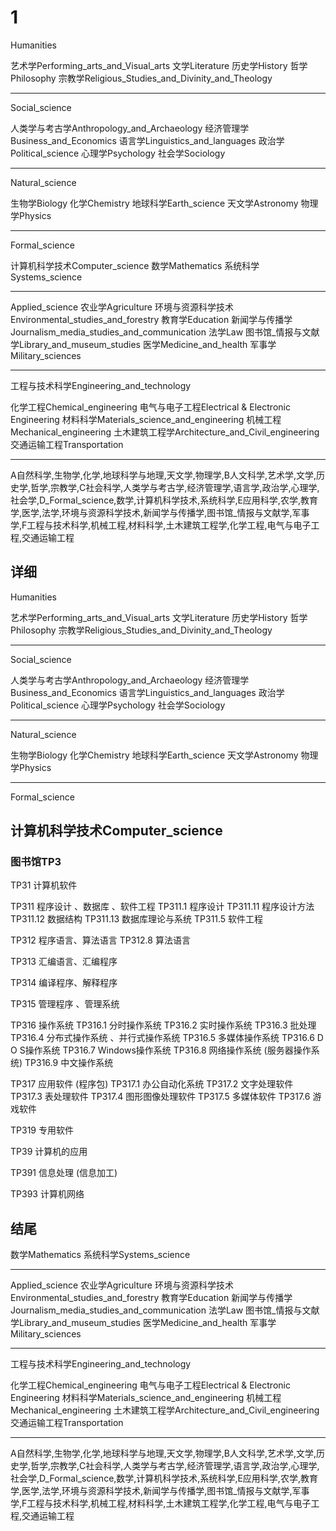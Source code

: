 # 1

Humanities

艺术学Performing_arts_and_Visual_arts
文学Literature
历史学History
哲学Philosophy
宗教学Religious_Studies_and_Divinity_and_Theology

---

Social_science

人类学与考古学Anthropology_and_Archaeology
经济管理学Business_and_Economics
语言学Linguistics_and_languages
政治学Political_science
心理学Psychology
社会学Sociology

---

Natural_science

生物学Biology
化学Chemistry
地球科学Earth_science
天文学Astronomy
物理学Physics

---

Formal_science

计算机科学技术Computer_science
数学Mathematics
系统科学Systems_science

---

Applied_science
农业学Agriculture
环境与资源科学技术Environmental_studies_and_forestry
教育学Education
新闻学与传播学Journalism_media_studies_and_communication
法学Law
图书馆_情报与文献学Library_and_museum_studies
医学Medicine_and_health
军事学Military_sciences

---

工程与技术科学Engineering_and_technology

化学工程Chemical_engineering
电气与电子工程Electrical & Electronic Engineering
材料科学Materials_science_and_engineering
机械工程Mechanical_engineering
土木建筑工程学Architecture_and_Civil_engineering
交通运输工程Transportation

---

A自然科学,生物学,化学,地球科学与地理,天文学,物理学,B人文科学,艺术学,文学,历史学,哲学,宗教学,C社会科学,人类学与考古学,经济管理学,语言学,政治学,心理学,社会学,D_Formal_science,数学,计算机科学技术,系统科学,E应用科学,农学,教育学,医学,法学,环境与资源科学技术,新闻学与传播学,图书馆_情报与文献学,军事学,F工程与技术科学,机械工程,材料科学,土木建筑工程学,化学工程,电气与电子工程,交通运输工程

## 详细

Humanities

艺术学Performing_arts_and_Visual_arts
文学Literature
历史学History
哲学Philosophy
宗教学Religious_Studies_and_Divinity_and_Theology

---

Social_science

人类学与考古学Anthropology_and_Archaeology
经济管理学Business_and_Economics
语言学Linguistics_and_languages
政治学Political_science
心理学Psychology
社会学Sociology

---

Natural_science

生物学Biology
化学Chemistry
地球科学Earth_science
天文学Astronomy
物理学Physics

---

Formal_science

## 计算机科学技术Computer_science



### 图书馆TP3

TP31 计算机软件

TP311 程序设计 、数据库 、软件工程
TP311.1 程序设计
TP311.11 程序设计方法
TP311.12 数据结构
TP311.13 数据库理论与系统
TP311.5 软件工程

TP312 程序语言、算法语言
TP312.8 算法语言

TP313 汇编语言、汇编程序

TP314 编译程序、解释程序

TP315 管理程序 、管理系统

TP316 操作系统
TP316.1 分时操作系统
TP316.2 实时操作系统
TP316.3 批处理
TP316.4 分布式操作系统 、并行式操作系统
TP316.5 多媒体操作系统
TP316.6 D O S操作系统
TP316.7 Windows操作系统
TP316.8 网络操作系统 (服务器操作系统)
TP316.9 中文操作系统

TP317 应用软件 (程序包)
TP317.1 办公自动化系统
TP317.2 文字处理软件
TP317.3 表处理软件
TP317.4 图形图像处理软件
TP317.5 多媒体软件
TP317.6 游戏软件

TP319 专用软件

TP39 计算机的应用

TP391 信息处理 (信息加工)

TP393 计算机网络

## 结尾

数学Mathematics
系统科学Systems_science

---

Applied_science
农业学Agriculture
环境与资源科学技术Environmental_studies_and_forestry
教育学Education
新闻学与传播学Journalism_media_studies_and_communication
法学Law
图书馆_情报与文献学Library_and_museum_studies
医学Medicine_and_health
军事学Military_sciences

---

工程与技术科学Engineering_and_technology

化学工程Chemical_engineering
电气与电子工程Electrical & Electronic Engineering
材料科学Materials_science_and_engineering
机械工程Mechanical_engineering
土木建筑工程学Architecture_and_Civil_engineering
交通运输工程Transportation

---

A自然科学,生物学,化学,地球科学与地理,天文学,物理学,B人文科学,艺术学,文学,历史学,哲学,宗教学,C社会科学,人类学与考古学,经济管理学,语言学,政治学,心理学,社会学,D_Formal_science,数学,计算机科学技术,系统科学,E应用科学,农学,教育学,医学,法学,环境与资源科学技术,新闻学与传播学,图书馆_情报与文献学,军事学,F工程与技术科学,机械工程,材料科学,土木建筑工程学,化学工程,电气与电子工程,交通运输工程
